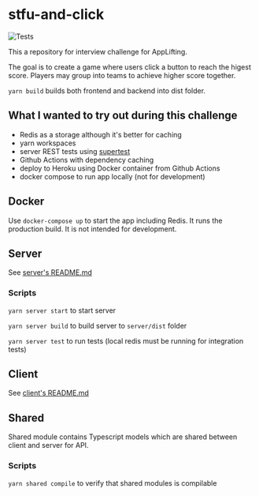 # stfu-and-click

![Tests](https://github.com/MartinNuc/stfu-and-click/workflows/Tests/badge.svg)

This a repository for interview challenge for AppLifting.

The goal is to create a game where users click a button to reach the higest score. Players may group into teams to achieve higher score together.

`yarn build` builds both frontend and backend into dist folder.

## What I wanted to try out during this challenge

- Redis as a storage although it's better for caching
- yarn workspaces
- server REST tests using [supertest](https://github.com/visionmedia/supertest)
- Github Actions with dependency caching
- deploy to Heroku using Docker container from Github Actions
- docker compose to run app locally (not for development)

## Docker

Use `docker-compose up` to start the app including Redis. It runs the production build. It is not intended for development.

## Server

See [server's README.md](./server/README.md)

### Scripts

`yarn server start` to start server

`yarn server build` to build server to `server/dist` folder

`yarn server test` to run tests (local redis must be running for integration tests)

## Client

See [client's README.md](./client/README.md)

## Shared

Shared module contains Typescript models which are shared between client and server for API.

### Scripts

`yarn shared compile` to verify that shared modules is compilable
